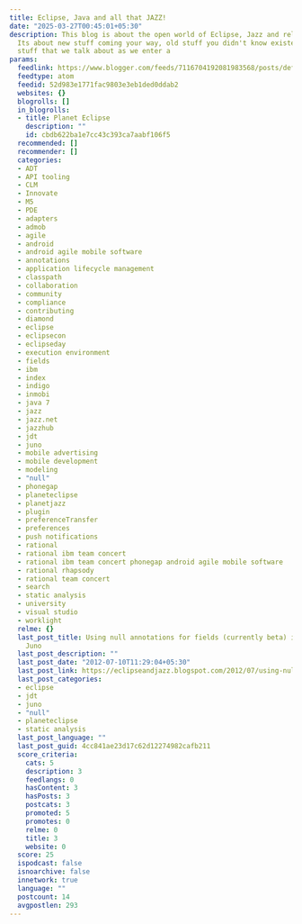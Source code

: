 ```yaml
---
title: Eclipse, Java and all that JAZZ!
date: "2025-03-27T00:45:01+05:30"
description: This blog is about the open world of Eclipse, Jazz and related technologies.
  Its about new stuff coming your way, old stuff you didn't know existed or simply
  stuff that we talk about as we enter a
params:
  feedlink: https://www.blogger.com/feeds/7116704192081983568/posts/default/-/planeteclipse
  feedtype: atom
  feedid: 52d983e1771fac9803e3eb1ded0ddab2
  websites: {}
  blogrolls: []
  in_blogrolls:
  - title: Planet Eclipse
    description: ""
    id: cbdb622ba1e7cc43c393ca7aabf106f5
  recommended: []
  recommender: []
  categories:
  - ADT
  - API tooling
  - CLM
  - Innovate
  - M5
  - PDE
  - adapters
  - admob
  - agile
  - android
  - android agile mobile software
  - annotations
  - application lifecycle management
  - classpath
  - collaboration
  - community
  - compliance
  - contributing
  - diamond
  - eclipse
  - eclipsecon
  - eclipseday
  - execution environment
  - fields
  - ibm
  - index
  - indigo
  - inmobi
  - java 7
  - jazz
  - jazz.net
  - jazzhub
  - jdt
  - juno
  - mobile advertising
  - mobile development
  - modeling
  - "null"
  - phonegap
  - planeteclipse
  - planetjazz
  - plugin
  - preferenceTransfer
  - preferences
  - push notifications
  - rational
  - rational ibm team concert
  - rational ibm team concert phonegap android agile mobile software
  - rational rhapsody
  - rational team concert
  - search
  - static analysis
  - university
  - visual studio
  - worklight
  relme: {}
  last_post_title: Using null annotations for fields (currently beta) in Eclipse JDT
    Juno
  last_post_description: ""
  last_post_date: "2012-07-10T11:29:04+05:30"
  last_post_link: https://eclipseandjazz.blogspot.com/2012/07/using-null-annotations-for-fields.html
  last_post_categories:
  - eclipse
  - jdt
  - juno
  - "null"
  - planeteclipse
  - static analysis
  last_post_language: ""
  last_post_guid: 4cc841ae23d17c62d12274982cafb211
  score_criteria:
    cats: 5
    description: 3
    feedlangs: 0
    hasContent: 3
    hasPosts: 3
    postcats: 3
    promoted: 5
    promotes: 0
    relme: 0
    title: 3
    website: 0
  score: 25
  ispodcast: false
  isnoarchive: false
  innetwork: true
  language: ""
  postcount: 14
  avgpostlen: 293
---
```

